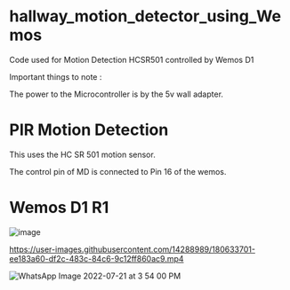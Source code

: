 # hallway_motion_detector_using_Wemos
Code used for Motion Detection HCSR501 controlled by Wemos D1


Important things to note :

The power to the Microcontroller is by the 5v wall adapter.

# PIR Motion Detection

This uses the HC SR 501 motion sensor.

The control pin of MD is connected to Pin 16 of the wemos.


# Wemos D1 R1

![image](https://user-images.githubusercontent.com/14288989/180633755-9c22015c-3d9f-46da-9396-f23887a6bdcc.png)


https://user-images.githubusercontent.com/14288989/180633701-ee183a60-df2c-483c-84c6-9c12ff860ac9.mp4

![WhatsApp Image 2022-07-21 at 3 54 00 PM](https://user-images.githubusercontent.com/14288989/180633704-ebcb04d0-6cd9-4724-a92e-5dec2dd30707.jpeg)
